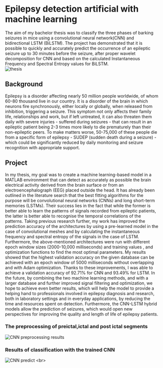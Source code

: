 # **Epilepsy detection artificial with machine learning**

The aim of my bachelor thesis was to classify the three phases of barking seizures in mice using a convolutional neural network(CNN) and bidirectional LSTM (BiLSTM). The project has demonstrated that it is possible to quickly and accurately predict the occurrence of an epileptic seizure up to 30 minutes before the seizure, after proper wavelet decomposition for CNN and based on the calculated Instantaneous Frequency and Spectral Entropy values for BiLSTM.
<br>
![thesis](https://github.com/nyirobalazs/epilepsy-prediction-with-machine-learning/blob/main/assets/Untitled%20(4).png)
<br>

## Background

Epilepsy is a disorder affecting nearly 50 million people worldwide, of whom 60-80 thousand live in our country. It is a disorder of the brain in which neurons fire synchronously, either locally or globally, when released from inhibition, triggering a seizure. This symptom not only affects their family life, relationships and work, but if left untreated, it can also threaten them daily with severe injuries - suffered during seizures - that can result in an epileptic patient being 2-3 times more likely to die prematurely than their non-epileptic peers. To make matters worse, 50-75,000 of these people die from a specific form of epilepsy - SUDEP (sudden death during a seizure) - which could be significantly reduced by daily monitoring and seizure recognition with appropriate support.


## Project

In my thesis, my goal was to create a machine learning-based model in a MATLAB environment that can detect as accurately as possible the brain electrical activity derived from the brain surface or from an electroencephalograph (EEG) placed outside the head. It has already been outlined in the literature search that the best fitting algorithms for the purpose will be convolutional neural networks (CNNs) and long short-term memories (LSTMs). Their success lies in the fact that while the former is better able to learn the patterns of signals recorded from epileptic patients, the latter is better able to recognise the temporal correlations of the patterns.  Taking previous research further, my work has improved the prediction accuracy of the architectures by using a pre-learned model in the case of convolutional meshes and by calculating the instantaneous frequency and spectral entropy of the signals in the case of LSTM. Furthermore, the above-mentioned architectures were run with different epoch window sizes (2000-10,000 milliseconds) and training values , and optimization functions to find the most optimal parameters. My results showed that the highest validation accuracy on the given database can be achieved with an epoch window of 5000 milliseconds without overlapping and with Adam optimization. Thanks to these improvements, I was able to achieve a validation accuracy of 92.71% for CNN and 93.49% for LSTM. In the future, by combining the two machine learning methods, and with a larger database and further improved signal filtering and optimization, we hope to achieve even better results, which will help the model to provide a helping hand to professionals involved in epilepsy diagnosis and research, both in laboratory settings and in everyday applications, by reducing the time and resources spent on detection. Furthermore, the CNN-LSTM hybrid models allow the prediction of seizures, which would open new perspectives for improving the quality and length of life of epilepsy patients. 

### The preprocessing of preictal,ictal and post ictal segments

![CNN preprocessing results](https://github.com/nyirobalazs/epilepsy-prediction-with-machine-learning/blob/main/assets/raw_data_wavelet(11-08)_1.jpg)
<br>

### Results of classification with the trained CNN

![CNN predict](https://github.com/nyirobalazs/epilepsy-prediction-with-machine-learning/blob/main/assets/CNN_train02(12.10)_test_plot02.jpg)
<br>
